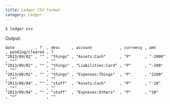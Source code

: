 ```yaml
---
title: Ledger CSV format
category: Ledger
---
```


    $ ledger csv

Output:

    date         , ?  , desc     , account            , currency , amt     , pending/cleared , ?
    "2013/09/02" , "" , "things" , "Assets:Cash"      , "P"      , "-2000" , "*"             , ""
    "2013/09/02" , "" , "things" , "Liabilities:Card" , "P"      , "-200"  , "*"             , ""
    "2013/09/02" , "" , "things" , "Expenses:Things"  , "P"      , "2200"  , "*"             , ""
    "2013/09/04" , "" , "stuff"  , "Assets:Cash"      , "P"      , "-20"   , "*"             , ""
    "2013/09/04" , "" , "stuff"  , "Expneses:Others"  , "P"      , "20"    , "*"             , ""

